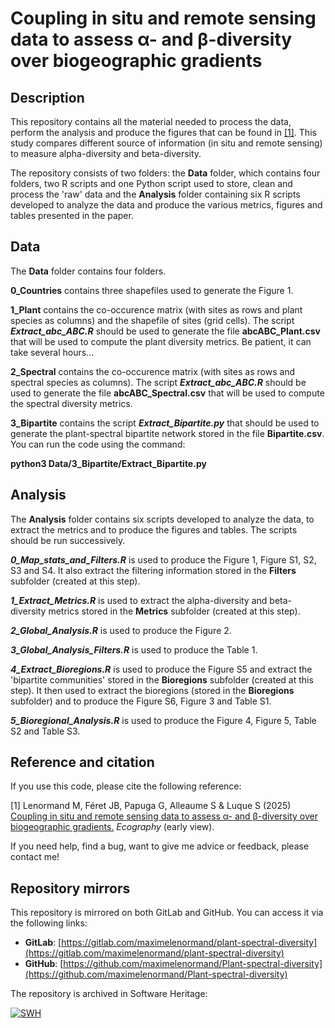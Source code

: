 # Coupling in situ and remote sensing data to assess α- and β-diversity over biogeographic gradients

## Description

This repository contains all the material needed to process the data, perform 
the analysis and produce the figures that can be found in 
[ [1]](https://arxiv.org/abs/2404.18485). This study compares different source of 
information (in situ and remote sensing)
to measure alpha-diversity and beta-diversity.

The repository consists of two folders: the **Data** folder, which contains 
four folders, two R scripts and one Python script 
used to store, clean and process the 'raw' data and
the **Analysis** folder containing six R scripts developed to analyze the data
and produce the various metrics, figures and tables presented in the paper. 

## Data

The **Data** folder contains four folders.

**0_Countries** contains three shapefiles used to generate the Figure 1.

**1_Plant** contains the co-occurence matrix (with sites as rows and plant 
species as columns) and the shapefile of sites (grid cells). The script 
***Extract_abc_ABC.R*** should be used to generate the file **abcABC_Plant.csv**
that will be used to compute the plant diversity metrics. 
Be patient, it can take several hours...

**2_Spectral** contains the co-occurence matrix (with sites as rows and spectral 
species as columns). The script 
***Extract_abc_ABC.R*** should be used to generate the file **abcABC_Spectral.csv**
that will be used to compute the spectral diversity metrics.

**3_Bipartite** contains the script ***Extract_Bipartite.py*** that should be
used to generate the plant-spectral bipartite network stored in the file 
**Bipartite.csv**. You can run the code using the command:

**python3 Data/3_Bipartite/Extract_Bipartite.py**

## Analysis

The **Analysis** folder contains six scripts developed to analyze the data, 
to extract the metrics and to produce the figures and tables. The scripts 
should be run successively.

***0_Map_stats_and_Filters.R*** is used to produce the Figure 1, 
Figure S1, S2, S3 and S4. It also extract the filtering information stored in
the **Filters** subfolder (created at this step).

***1_Extract_Metrics.R*** is used to extract the alpha-diversity and 
beta-diversity 
metrics stored in the **Metrics** subfolder (created at this step).

***2_Global_Analysis.R*** is used to produce the Figure 2.

***3_Global_Analysis_Filters.R*** is used to produce the Table 1.

***4_Extract_Bioregions.R*** is used to produce the Figure S5 and extract the
'bipartite communities' stored in the **Bioregions** subfolder
(created at this step). It then used to extract the bioregions (stored in
the **Bioregions** subfolder) and to produce the Figure S6, Figure 3 and Table
S1.

***5_Bioregional_Analysis.R*** is used to produce the Figure 4, Figure 5, 
Table S2 and Table S3.

## Reference and citation

If you use this code, please cite the following reference:

[1] Lenormand M, Féret JB, Papuga G, Alleaume S & Luque S (2025)
[Coupling in situ and remote sensing data to assess α- and β-diversity over biogeographic gradients.](https://nsojournals.onlinelibrary.wiley.com/doi/full/10.1111/ecog.07479) 
*Ecography* (early view).  

If you need help, find a bug, want to give me advice or feedback, please contact me!

## Repository mirrors

This repository is mirrored on both GitLab and GitHub. You can access it via the following links:

- **GitLab**: [https://gitlab.com/maximelenormand/plant-spectral-diversity](https://gitlab.com/maximelenormand/plant-spectral-diversity)  
- **GitHub**: [https://github.com/maximelenormand/Plant-spectral-diversity](https://github.com/maximelenormand/Plant-spectral-diversity)  

The repository is archived in Software Heritage:

[![SWH](https://archive.softwareheritage.org/badge/origin/https://github.com/maximelenormand/Plant-spectral-diversity/)](https://archive.softwareheritage.org/browse/origin/?origin_url=https://github.com/maximelenormand/Plant-spectral-diversity)
